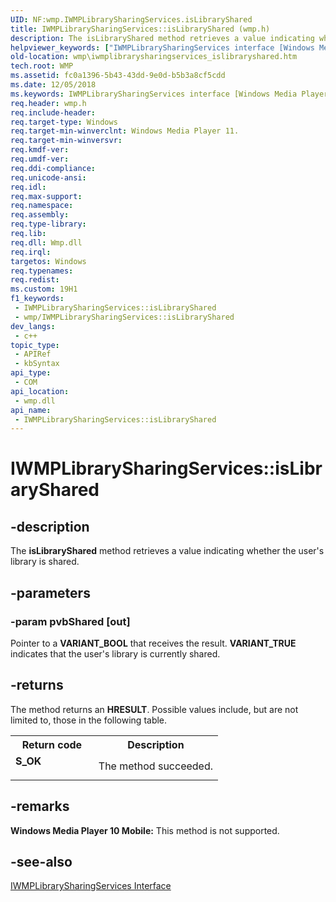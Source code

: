 ```yaml
---
UID: NF:wmp.IWMPLibrarySharingServices.isLibraryShared
title: IWMPLibrarySharingServices::isLibraryShared (wmp.h)
description: The isLibraryShared method retrieves a value indicating whether the user's library is shared.
helpviewer_keywords: ["IWMPLibrarySharingServices interface [Windows Media Player]","isLibraryShared method","IWMPLibrarySharingServices.isLibraryShared","IWMPLibrarySharingServices::isLibraryShared","IWMPLibrarySharingServicesisLibraryShared","isLibraryShared","isLibraryShared method [Windows Media Player]","isLibraryShared method [Windows Media Player]","IWMPLibrarySharingServices interface","wmp.iwmplibrarysharingservices_islibraryshared","wmp/IWMPLibrarySharingServices::isLibraryShared"]
old-location: wmp\iwmplibrarysharingservices_islibraryshared.htm
tech.root: WMP
ms.assetid: fc0a1396-5b43-43dd-9e0d-b5b3a8cf5cdd
ms.date: 12/05/2018
ms.keywords: IWMPLibrarySharingServices interface [Windows Media Player],isLibraryShared method, IWMPLibrarySharingServices.isLibraryShared, IWMPLibrarySharingServices::isLibraryShared, IWMPLibrarySharingServicesisLibraryShared, isLibraryShared, isLibraryShared method [Windows Media Player], isLibraryShared method [Windows Media Player],IWMPLibrarySharingServices interface, wmp.iwmplibrarysharingservices_islibraryshared, wmp/IWMPLibrarySharingServices::isLibraryShared
req.header: wmp.h
req.include-header: 
req.target-type: Windows
req.target-min-winverclnt: Windows Media Player 11.
req.target-min-winversvr: 
req.kmdf-ver: 
req.umdf-ver: 
req.ddi-compliance: 
req.unicode-ansi: 
req.idl: 
req.max-support: 
req.namespace: 
req.assembly: 
req.type-library: 
req.lib: 
req.dll: Wmp.dll
req.irql: 
targetos: Windows
req.typenames: 
req.redist: 
ms.custom: 19H1
f1_keywords:
 - IWMPLibrarySharingServices::isLibraryShared
 - wmp/IWMPLibrarySharingServices::isLibraryShared
dev_langs:
 - c++
topic_type:
 - APIRef
 - kbSyntax
api_type:
 - COM
api_location:
 - wmp.dll
api_name:
 - IWMPLibrarySharingServices::isLibraryShared
---
```


# IWMPLibrarySharingServices::isLibraryShared


## -description

The <b>isLibraryShared</b> method retrieves a value indicating whether the user's library is shared.

## -parameters

### -param pvbShared [out]

Pointer to a <b>VARIANT_BOOL</b> that receives the result. <b>VARIANT_TRUE</b> indicates that the user's library is currently shared.

## -returns

The method returns an <b>HRESULT</b>. Possible values include, but are not limited to, those in the following table.

<table>
<tr>
<th>Return code</th>
<th>Description</th>
</tr>
<tr>
<td width="40%">
<dl>
<dt><b>S_OK</b></dt>
</dl>
</td>
<td width="60%">
The method succeeded.

</td>
</tr>
</table>

## -remarks

<b>Windows Media Player 10 Mobile:</b> This method is not supported.

## -see-also

<a href="/windows/desktop/api/wmp/nn-wmp-iwmplibrarysharingservices">IWMPLibrarySharingServices Interface</a>


